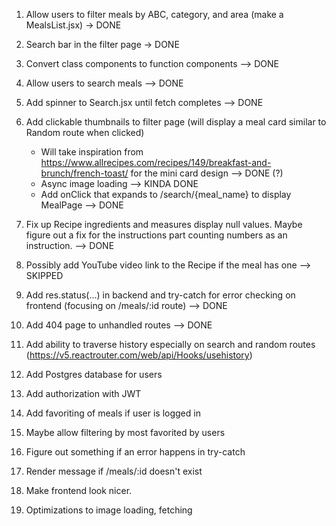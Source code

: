 1. Allow users to filter meals by ABC, category, and area (make a MealsList.jsx) -> DONE
2. Search bar in the filter page -> DONE
3. Convert class components to function components --> DONE
4. Allow users to search meals --> DONE
5. Add spinner to Search.jsx until fetch completes --> DONE
6. Add clickable thumbnails to filter page (will display a meal card similar to Random route when clicked)
    - Will take inspiration from https://www.allrecipes.com/recipes/149/breakfast-and-brunch/french-toast/ for the mini card design --> DONE (?)
    - Async image loading --> KINDA DONE
    - Add onClick that expands to /search/{meal_name} to display MealPage --> DONE

7. Fix up Recipe ingredients and measures display null values. Maybe figure out a fix for the instructions part counting numbers as an instruction. --> DONE
8. Possibly add YouTube video link to the Recipe if the meal has one --> SKIPPED
9. Add res.status(...) in backend and try-catch for error checking on frontend (focusing on /meals/:id route)  --> DONE
10. Add 404 page to unhandled routes --> DONE
11. Add ability to traverse history especially on search and random routes (https://v5.reactrouter.com/web/api/Hooks/usehistory)
11. Add Postgres database for users
12. Add authorization with JWT
13. Add favoriting of meals if user is logged in
14. Maybe allow filtering by most favorited by users
15. Figure out something if an error happens in try-catch
16. Render message if /meals/:id doesn't exist 
17. Make frontend look nicer.
18. Optimizations to image loading, fetching